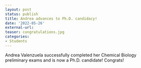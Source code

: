 ```yaml
---
layout: post
status: publish
title: Andrea advances to Ph.D. candidacy!
date: '2022-05-26'
external-url:
teaser: congratulations.jpg
categories:
- Students
---
```


Andrea Valenzuela successfully completed her Chemical Biology preliminary exams and is now a Ph.D. candidate! Congrats!
